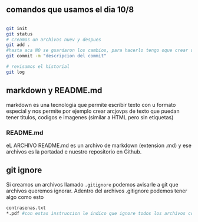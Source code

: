  
 ## comandos que usamos el dia 10/8
 
 ```bash

git init
git status
# creamos un archivos nuev y despues
git add .
#hasta aca NO se guardaron los cambios, para hacerlo tengo oque crear un commit
git commit -m "descripcion del commit"

# revisamos el historial
git log
```

## markdown y README.md
markdown es una tecnologia que permite escribir texto con u formato especial y nos permite por ejemplo crear arcjovps de texto que puedan tener titulos, codigos e imagenes (similar a HTML pero sin etiquetas)

### README.md

eL ARCHIVO README.md es un archivo de markdown (extension .md) y ese archivos es la portadad e nuestro repositorio en Github.

## git ignore
Si creamos un archivos llamado `.gitignore` podemos avisarle a git que archivos queremos ignorar.
Adentro del archivos .gitignore podemos tener algo como esto

```bash
contrasenas.txt 
*.pdf #con estas instruccion le indico que ignore todos los archivos con extension pdf

```